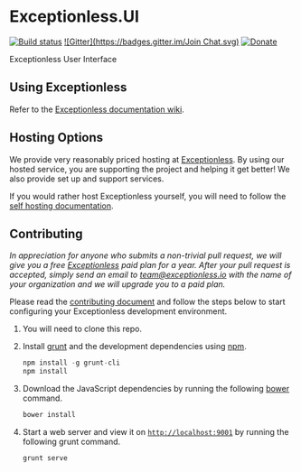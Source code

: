 # Exceptionless.UI
[![Build status](https://ci.appveyor.com/api/projects/status/18th2gqmbt86p5y0?svg=true)](https://ci.appveyor.com/project/Exceptionless/exceptionless-ui) 
[![Gitter](https://badges.gitter.im/Join Chat.svg)](https://gitter.im/exceptionless/Discuss)
[![Donate](https://img.shields.io/badge/donorbox-donate-blue.svg)](https://donorbox.org/exceptionless) 

Exceptionless User Interface

## Using Exceptionless
Refer to the [Exceptionless documentation wiki](https://github.com/exceptionless/Exceptionless/wiki/Getting-Started).

## Hosting Options
We provide very reasonably priced hosting at [Exceptionless](http://exceptionless.com). By using our hosted service, you are supporting the project and helping it get better! We also provide set up and support services.

If you would rather host Exceptionless yourself, you will need to follow the [self hosting documentation](https://github.com/exceptionless/Exceptionless/wiki/Self-Hosting).

## Contributing
_In appreciation for anyone who submits a non-trivial pull request, we will give you a free [Exceptionless](http://exceptionless.io) paid plan for a year. After your pull request is accepted, simply send an email to team@exceptionless.io with the name of your organization and we will upgrade you to a paid plan._

Please read the [contributing document](https://github.com/exceptionless/Exceptionless/blob/master/CONTRIBUTING.md) and follow the steps below to start configuring your Exceptionless development environment.

1. You will need to clone this repo.
2. Install [grunt](http://gruntjs.com/) and the development dependencies using [npm](https://www.npmjs.com/).

   ```javascript
   npm install -g grunt-cli
   npm install
   ```
3. Download the JavaScript dependencies by running the following [bower](http://bower.io/) command.

   ```javascript
   bower install
   ```
4. Start a web server and view it on [`http://localhost:9001`](http://localhost:9001) by running the following grunt command.

   ```javascript
   grunt serve
   ```
